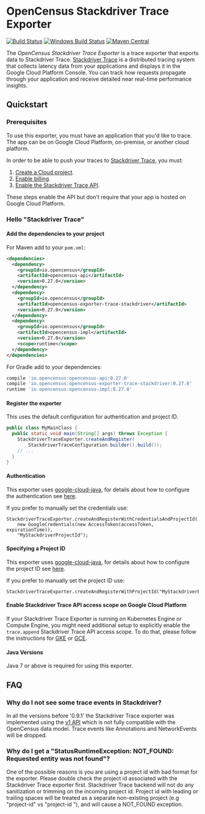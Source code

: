 # OpenCensus Stackdriver Trace Exporter
[![Build Status][travis-image]][travis-url]
[![Windows Build Status][appveyor-image]][appveyor-url]
[![Maven Central][maven-image]][maven-url]

The *OpenCensus Stackdriver Trace Exporter* is a trace exporter that exports data to 
Stackdriver Trace. [Stackdriver Trace][stackdriver-trace] is a distributed 
tracing system that collects latency data from your applications and displays it in the Google 
Cloud Platform Console. You can track how requests propagate through your application and receive
detailed near real-time performance insights.

## Quickstart

### Prerequisites

To use this exporter, you must have an application that you'd like to trace. The app can be on 
Google Cloud Platform, on-premise, or another cloud platform.

In order to be able to push your traces to [Stackdriver Trace][stackdriver-trace], you must:

1. [Create a Cloud project](https://support.google.com/cloud/answer/6251787?hl=en).
2. [Enable billing](https://support.google.com/cloud/answer/6288653#new-billing).
3. [Enable the Stackdriver Trace API](https://console.cloud.google.com/apis/api/cloudtrace.googleapis.com/overview).

These steps enable the API but don't require that your app is hosted on Google Cloud Platform.

### Hello "Stackdriver Trace"

#### Add the dependencies to your project

For Maven add to your `pom.xml`:
```xml
<dependencies>
  <dependency>
    <groupId>io.opencensus</groupId>
    <artifactId>opencensus-api</artifactId>
    <version>0.27.0</version>
  </dependency>
  <dependency>
    <groupId>io.opencensus</groupId>
    <artifactId>opencensus-exporter-trace-stackdriver</artifactId>
    <version>0.27.0</version>
  </dependency>
  <dependency>
    <groupId>io.opencensus</groupId>
    <artifactId>opencensus-impl</artifactId>
    <version>0.27.0</version>
    <scope>runtime</scope>
  </dependency>
</dependencies>
```

For Gradle add to your dependencies:
```groovy
compile 'io.opencensus:opencensus-api:0.27.0'
compile 'io.opencensus:opencensus-exporter-trace-stackdriver:0.27.0'
runtime 'io.opencensus:opencensus-impl:0.27.0'
```

#### Register the exporter

This uses the default configuration for authentication and project ID.

```java
public class MyMainClass {
  public static void main(String[] args) throws Exception {
    StackdriverTraceExporter.createAndRegister(
        StackdriverTraceConfiguration.builder().build());
    // ...
  }
}
```

#### Authentication

This exporter uses [google-cloud-java](https://github.com/GoogleCloudPlatform/google-cloud-java),
for details about how to configure the authentication see [here](https://github.com/GoogleCloudPlatform/google-cloud-java#authentication).

If you prefer to manually set the credentials use:
```
StackdriverTraceExporter.createAndRegisterWithCredentialsAndProjectId(
    new GoogleCredentials(new AccessToken(accessToken, expirationTime)),
    "MyStackdriverProjectId");
```

#### Specifying a Project ID

This exporter uses [google-cloud-java](https://github.com/GoogleCloudPlatform/google-cloud-java),
for details about how to configure the project ID see [here](https://github.com/GoogleCloudPlatform/google-cloud-java#specifying-a-project-id).

If you prefer to manually set the project ID use:
```
StackdriverTraceExporter.createAndRegisterWithProjectId("MyStackdriverProjectId");
```

#### Enable Stackdriver Trace API access scope on Google Cloud Platform
If your Stackdriver Trace Exporter is running on Kubernetes Engine or Compute Engine,
you might need additional setup to explicitly enable the ```trace.append``` Stackdriver 
Trace API access scope. To do that, please follow the instructions for 
[GKE](https://cloud.google.com/trace/docs/setup/java#kubernetes_engine) or 
[GCE](https://cloud.google.com/trace/docs/setup/java#compute_engine).

#### Java Versions

Java 7 or above is required for using this exporter.

## FAQ
### Why do I not see some trace events in Stackdriver?
In all the versions before '0.9.1' the Stackdriver Trace exporter was implemented using the [v1 
API][stackdriver-v1-api-url] which is not fully compatible with the OpenCensus data model. Trace 
events like Annotations and NetworkEvents will be dropped.

### Why do I get a "StatusRuntimeException: NOT_FOUND: Requested entity was not found"?
One of the possible reasons is you are using a project id with bad format for the exporter.
Please double check the project id associated with the Stackdriver Trace exporter first. 
Stackdriver Trace backend will not do any sanitization or trimming on the incoming project id.
Project id with leading or trailing spaces will be treated as a separate non-existing project
(e.g "project-id" vs "project-id "), and will cause a NOT_FOUND exception.

[travis-image]: https://travis-ci.org/census-instrumentation/opencensus-java.svg?branch=master
[travis-url]: https://travis-ci.org/census-instrumentation/opencensus-java
[appveyor-image]: https://ci.appveyor.com/api/projects/status/hxthmpkxar4jq4be/branch/master?svg=true
[appveyor-url]: https://ci.appveyor.com/project/opencensusjavateam/opencensus-java/branch/master
[maven-image]: https://maven-badges.herokuapp.com/maven-central/io.opencensus/opencensus-exporter-trace-stackdriver/badge.svg
[maven-url]: https://maven-badges.herokuapp.com/maven-central/io.opencensus/opencensus-exporter-trace-stackdriver
[stackdriver-trace]: https://cloud.google.com/trace/
[stackdriver-v1-api-url]: https://cloud.google.com/trace/docs/reference/v1/rpc/google.devtools.cloudtrace.v1#google.devtools.cloudtrace.v1.TraceSpan

